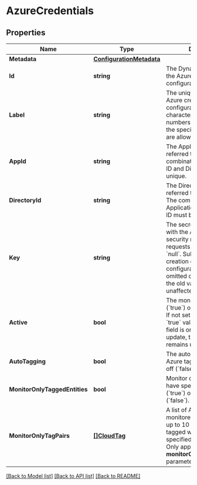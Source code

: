 # AzureCredentials

## Properties

Name | Type | Description | Notes
------------ | ------------- | ------------- | -------------
**Metadata** | [**ConfigurationMetadata**](ConfigurationMetadata.md) |  | [optional] 
**Id** | **string** | The Dynatrace entity ID of the Azure credentials configuration. | [optional] [readonly] 
**Label** | **string** | The unique name of the Azure credentials configuration.   Allowed characters are letters, numbers, and spaces. Also the special characters &#x60;.+-_&#x60; are allowed. | 
**AppId** | **string** | The Application ID (also referred to as Client ID)   The combination of Application ID and Directory ID must be unique. | [readonly] 
**DirectoryId** | **string** | The Directory ID (also referred to as Tenant ID)   The combination of Application ID and Directory ID must be unique. | [readonly] 
**Key** | **string** | The secret key associated with the Application ID.   For security reasons, GET requests return this field as &#x60;null&#x60;.    Submit your key on creation or update of the configuration. If the field is omitted during an update, the old value remains unaffected. | [optional] 
**Active** | **bool** | The monitoring is enabled (&#x60;true&#x60;) or disabled (&#x60;false&#x60;).   If not set on creation, the &#x60;true&#x60; value is used.   If the field is omitted during an update, the old value remains unaffected. | [optional] 
**AutoTagging** | **bool** | The automatic capture of Azure tags is on (&#x60;true&#x60;) or off (&#x60;false&#x60;). | 
**MonitorOnlyTaggedEntities** | **bool** | Monitor only resources that have specified Azure tags (&#x60;true&#x60;) or all resources (&#x60;false&#x60;). | 
**MonitorOnlyTagPairs** | [**[]CloudTag**](CloudTag.md) | A list of Azure tags to be monitored.   You can specify up to 10 tags. A resource tagged with *any* of the specified tags is monitored.   Only applicable when the **monitorOnlyTaggedEntities** parameter is set to &#x60;true&#x60;. | 

[[Back to Model list]](../README.md#documentation-for-models) [[Back to API list]](../README.md#documentation-for-api-endpoints) [[Back to README]](../README.md)


